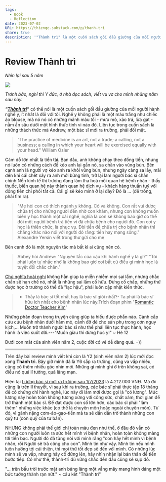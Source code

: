```yaml
---
tags:
  - Book
  - Reflection
date: 2023-07-02
URL: https://thienqc.substack.com/p/thanh-tri
share: true
description: '"Thành trì" là một cuốn sách gối đầu giường của mỗi người hành nghề y'
---
```


# Review Thành trì
*Nhìn lại sau 5 năm*

![](https://i.imgur.com/kQoMfgx.jpg)

*Tránh bão, nghỉ thi Y đức, ở nhà đọc sách, viết vu vơ cho mình những năm sau này.*

***"[Thành trì](Th%C3%A0nh%20tr%C3%AC.md)"*** có thể nói là một cuốn sách gối đầu giường của mỗi người hành nghề y, ít nhất là đối với tôi. Nghề y không phải là một màu trắng như chiếc áo blouse, mà nó nó có những mảnh màu tối - mưu mô, xảo trá, lừa gạt - nằm ẩn sâu dưới một hình thức tinh vi nào đó. Liên tục trong cuốn sách là những thách thức mà Andrew, một bác sĩ mới ra trường, phải đối mặt.

> “The practice of medicine is an art, not a trade; a calling, not a business; a calling in which your heart will be exercised equally with your head." William Osler


Cám dỗ lớn nhất là tiền tài. Ban đầu, anh không chạy theo đồng tiền, nhưng nó luôn có những cách để kéo anh lại gần nó, sa chân vào vũng bùn. Bên cạnh anh là người vợ kéo anh ra khỏi vũng bùn, nhưng ngày càng sa lầy, mãi đến khi cái chết xảy ra anh mới bừng tỉnh, trở lại làm người bác sĩ chân chính.Nền kinh tế thị trường đang làm tha hoá mối quan hệ bệnh nhân - thầy thuốc, biến quan hệ này thành quan hệ dịch vụ - khách hàng thuần tuý với đồng tiền chi phối tất cả. Cái gì sẽ kéo mình ở lại đây? Đó là ... (để trống, phải tìm ra).

> "Mẹ hỏi con có thích ngành y không. Có và không. Con rất vui được chữa trị cho những người đến nhờ con khám, nhưng con không muốn biến y học thành một cái nghề, nghĩa là con sẽ không bao giờ có thể đòi một người bệnh trả tiền vì đã chữa bệnh cho người đó. Con coi y học là thiên chức, là phục vụ. Đòi tiền để chữa trị cho bệnh nhân thì chẳng khác nào nói với người đó rằng: tiền hay mạng sống." Alexandre Yersin viết trong thư gửi cho mẹ

Bên cạnh đó là một nguyên tắc mà bất kì ai cũng nên có.
> Abbey hỏi Andrew: "Nguyên tắc của cậu khi hành nghề y là gì?"
> "Tôi phải luôn tự nhắc nhở là không bao giờ coi bất cứ điều gì mình học là tuyệt đối chắc chắn."

[Chủ nghĩa hoài nghi](Ch%E1%BB%A7%20ngh%C4%A9a%20ho%C3%A0i%20nghi.md) không hẳn giúp ta miễn nhiễm mọi sai lầm, nhưng chắc chắn sẽ hạn chế nó, nhất là những sai lầm cố hữu. Đừng cố chấp, những thứ được học ở trường có thể đã "lạc hậu", phải luôn cập nhật kiến thức.

> - Thầy là bác sĩ tốt nhất hay là bác sĩ giỏi nhất?- Ta phải là bác sĩ hữu ích nhất cho bệnh nhân lúc này.Trích đoạn phim "[Romantic Doctor Teacher Kim](Romantic%20Doctor%20Teacher%20Kim.md)"

Những phân đoạn trong truyện cũng giúp ta hiểu được phần nào. Cảnh cấp cứu cứu bệnh nhân dưới hầm mỏ, cảnh đỡ đẻ cho sản phụ trong cơn nguy kịch,... Muốn trở thành người bác sĩ như thế phải liên tục thực hành, học hành là việc suốt đời.---"Muốn giàu thì đừng học y!" ~ Hè 12

Dưới con mắt của sinh viên năm 2, cuộc đời có vẻ dễ dàng quá. =))

---

Trên đây bài review mình viết khi còn là Y2 (sinh viên năm 2) lúc mới đọc xong **Thành trì**. Bây giờ mình đã là Y6 sắp ra trường, cũng va vấp nhiều, cũng có thêm nhiều góc nhìn mới. Những gì mình ghi ở trên không sai, có điều nó quá lí tưởng, quá lãng mạn.

Hiện tại [Lương bác sĩ mới ra trường sau 1/7/2023](https://thuvienphapluat.vn/chinh-sach-phap-luat-moi/vn/thoi-su-phap-luat/chinh-sach-moi/43888/bang-luong-bac-si-bac-si-y-hoc-du-phong-y-si-moi-nhat-2023) là 4.212.000 VNĐ. Mà đó cũng là trên lí thuyết, vì sau khi ra trường, các bác sĩ phải thực tập 18 tháng để có chứng chỉ hành nghề, lúc này đi làm mới được gọi là "có lương". Mức lương này hoàn toàn không tương xứng với công sức, chất xám, thời gian để trở thành một bác sĩ. Để đạt được con số lớn hơn, các bác sĩ phải "làm thêm" những việc khác (có thể là chuyên môn hoặc ngoài chuyên môn). Từ đó, vì gánh nặng cơm-áo-gạo-tiền mà ta sẽ dần dần trở thành những con quỷ tư (con quỷ của tư bản).

NHƯNG không phải thế giới chỉ toàn màu đen như thế, ở đâu đó vẫn có những con người luôn ra sức hết mình vì bệnh nhân, hoàn toàn không màng tới tiền bạc. Người đó đã từng nói với mình rằng "con hãy hết mình vì bệnh nhân, rồi Người sẽ trả công cho con". Mình tin như vậy. Mình tin nếu mình luôn hướng tới cái thiện, thì mọi thứ tốt đẹp sẽ đến với mình. Có những lúc mình sẽ va vấp, nhưng hãy cố đứng lên, hãy nhìn nhận lại bản thân để tiến bước tiếp. Có như thế, thành-trì dù vững chắc đến đâu cũng sẽ sụp đổ.

"... trên bầu trời trước mặt anh bảng lảng một vầng mây mang hình dáng một bức tường thành rạn nứt." ~ câu kết "Thành trì"

